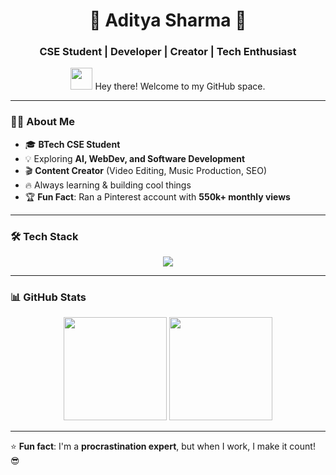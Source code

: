 <h1 align="center">🚀 Aditya Sharma 🚀</h1>
<h3 align="center">CSE Student | Developer | Creator | Tech Enthusiast</h3>

<p align="center">
  <img src="https://media.giphy.com/media/hvRJCLFzcasrR4ia7z/giphy.gif" width="35px">
  Hey there! Welcome to my GitHub space.
</p>

---

### 🧑‍💻 About Me  
- 🎓 **BTech CSE Student**
- 💡 Exploring **AI, WebDev, and Software Development**  
- 🎬 **Content Creator** (Video Editing, Music Production, SEO)  
- 🔥 Always learning & building cool things  
- 🏆 **Fun Fact**: Ran a Pinterest account with **550k+ monthly views**  

---

### 🛠️ Tech Stack
<p align="center">
  <img src="https://skillicons.dev/icons?i=python,cpp,html,css,js,flstudio,vscode,github" />
</p>

---

### 📊 GitHub Stats
<p align="center">
  <img src="https://github-readme-stats.vercel.app/api?username=CODED-DIGNITY&show_icons=true&theme=radical" height="165">
  <img src="https://github-readme-streak-stats.herokuapp.com/?user=CODED-DIGNITY&theme=radical" height="165">
</p>

---

⭐ **Fun fact**: I'm a **procrastination expert**, but when I work, I make it count! 😎  

